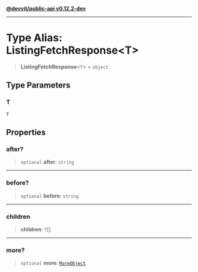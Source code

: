 [**@devvit/public-api v0.12.2-dev**](../../README.md)

---

# Type Alias: ListingFetchResponse\<T\>

> **ListingFetchResponse**\<`T`\> = `object`

## Type Parameters

### T

`T`

## Properties

<a id="after"></a>

### after?

> `optional` **after**: `string`

---

<a id="before"></a>

### before?

> `optional` **before**: `string`

---

<a id="children"></a>

### children

> **children**: `T`[]

---

<a id="more"></a>

### more?

> `optional` **more**: [`MoreObject`](MoreObject.md)
